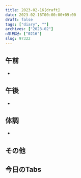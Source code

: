 ```yaml
---
title: 2023-02-16[draft]
date: 2023-02-16T00:00:00+09:00
draft: false
tags: ["diary", ""]
archives: ["2023-02"]
n年日記: ["0216"]
slug: 97322
---
```

## 午前
- 
## 午後
- 
## 体調
- 
## その他
## 今日のTabs